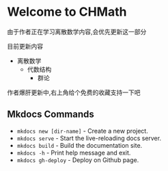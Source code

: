 <!--
 * @Author: chinesehamburger 2576226012@qq.com
 * @Date: 2025-03-20 20:09:52
 * @LastEditors: chinesehamburger 2576226012@qq.com
 * @LastEditTime: 2025-03-22 21:13:33
 * @FilePath: \CHMath-wiki\docs\index.md
 * @Description: 这是默认设置,请设置`customMade`, 打开koroFileHeader查看配置 进行设置: https://github.com/OBKoro1/koro1FileHeader/wiki/%E9%85%8D%E7%BD%AE
-->
# Welcome to CHMath

由于作者正在学习离散数学内容,会优先更新这一部分

目前更新内容

- 离散数学
  - 代数结构
    - 群论

作者爆肝更新中,右上角给个免费的收藏支持一下吧


## Mkdocs Commands

* `mkdocs new [dir-name]` - Create a new project.
* `mkdocs serve` - Start the live-reloading docs server.
* `mkdocs build` - Build the documentation site.
* `mkdocs -h` - Print help message and exit.
* `mkdocs gh-deploy` - Deploy on Github page.